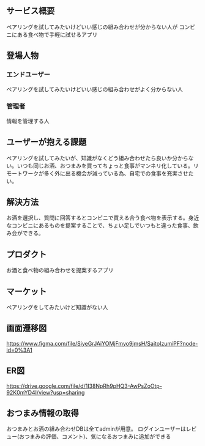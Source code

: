 ## サービス概要

ペアリングを試してみたいけどいい感じの組み合わせが分からない人が コンビニにある食べ物で手軽に試せるアプリ

## 登場人物
### エンドユーザー

ペアリングを試してみたいけどいい感じの組み合わせがよく分からない人

### 管理者

情報を管理する人

## ユーザーが抱える課題

ペアリングを試してみたいが、知識がなくどう組み合わせたら良いか分からない。いつも同じお酒、おつまみを買ってちょっと食事がマンネリ化している。リモートワークが多く外に出る機会が減っている為、自宅での食事を充実させたい。

## 解決方法

お酒を選択し、質問に回答するとコンビニで買える合う食べ物を表示する。身近なコンビニにあるものを提案することで、ちょい足しでいつもと違った食事、飲み会ができる。

## プロダクト

お酒と食べ物の組み合わせを提案するアプリ

## マーケット

ペアリングをしてみたいけど知識がない人

## 画面遷移図
https://www.figma.com/file/SiyeGrJAiYOMjFmyo9jmsH/SaitoIzumiPF?node-id=0%3A1

## ER図
https://drive.google.com/file/d/1I38NpRh9pHQ3-AwPsZoOtp-92K0mYD4I/view?usp=sharing


## おつまみ情報の取得
おつまみとお酒の組み合わせDBは全てadminが用意。
ログインユーザーはレビュー(おつまみの評価、コメント)、気になるおつまみに追加ができる
